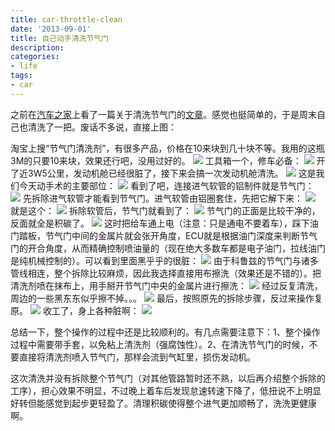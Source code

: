 ```yaml
---
title: car-throttle-clean
date: '2013-09-01'
title: 自己动手清洗节气门
description:
categories:
- life
tags:
- car
---
```


之前在<a href="http://www.autohome.com.cn" target="_blank">汽车之家</a>上看了一篇关于清洗节气门的<a href="http://www.autohome.com.cn/use/201307/571332.html" target="_blank">文章</a>。感觉也挺简单的，于是周末自己也清洗了一把。废话不多说，直接上图：

淘宝上搜“节气门清洗剂”，有很多产品，价格在10来块到几十块不等。我用的这瓶3M的只要10来块，效果还行吧，没用过好的。
<img src="/assets/media/images/2013_09_01/17.jpg" />
工具箱一个，修车必备：
<img src="/assets/media/images/2013_09_01/15.jpg" />
开了近3W5公里，发动机舱已经很脏了，接下来会搞一次发动机舱清洗。
<img src="/assets/media/images/2013_09_01/1.jpg" />
这是我们今天动手术的主要部位：
<img src="/assets/media/images/2013_09_01/3.jpg" />
看到了吧，连接进气软管的铝制件就是节气门：
<img src="/assets/media/images/2013_09_01/4.jpg" />
先拆除进气软管才能看到节气门。进气软管由铝圈套住，先把它解下来：
<img src="/assets/media/images/2013_09_01/5.jpg" />
就是这个：
<img src="/assets/media/images/2013_09_01/6.jpg" />
拆除软管后，节气门就看到了：
<img src="/assets/media/images/2013_09_01/7.jpg" />
节气门的正面是比较干净的，反面就全是积碳了。
<img src="/assets/media/images/2013_09_01/8.jpg" />
这时把给车通上电（注意：只是通电不要着车），踩下油门踏板，节气门中间的金属片就会张开角度，ECU就是根据油门深度来判断节气门的开合角度，从而精确控制喷油量的（现在绝大多数车都是电子油门，拉线油门是纯机械控制的）。可以看到里面黑乎乎的很脏：
<img src="/assets/media/images/2013_09_01/9.jpg" />
由于科鲁兹的节气门与诸多管线相连，整个拆除比较麻烦，因此我选择直接用布擦洗（效果还是不错的）。把清洗剂喷在抹布上，用手掰开节气门中央的金属片进行擦洗：
<img src="/assets/media/images/2013_09_01/10.jpg" />
经过反复清洗，周边的一些黑东东似乎擦不掉。。。
<img src="/assets/media/images/2013_09_01/12.jpg" />
最后，按照原先的拆除步骤，反过来操作复原。
<img src="/assets/media/images/2013_09_01/14.jpg" />
收工了，身上各种脏啊：
<img src="/assets/media/images/2013_09_01/16.jpg" />

总结一下，整个操作的过程中还是比较顺利的。有几点需要注意下：1、整个操作过程中需要带手套，以免粘上清洗剂（强腐蚀性）。2、在清洗节气门的时候，不要直接将清洗剂喷入节气门，那样会流到气缸里，损伤发动机。

这次清洗并没有拆除整个节气门（对其他管路暂时还不熟，以后再介绍整个拆除的工序），担心效果不明显，不过晚上着车后发现怠速转速下降了，低扭说不上明显好转但能感觉到起步更轻盈了。清理积碳使得整个进气更加顺畅了，洗洗更健康啊。

